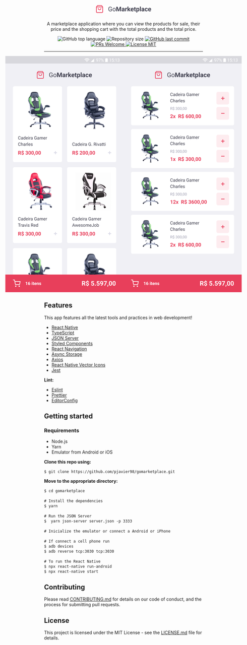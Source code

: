 <h1 align="center">
<img src="src/assets/logo.png"
alt="GoMarketplace"/>
</h1>

<p align="center">A marketplace application where you can view the products for sale, their price and the shopping cart with the total products and the total price.</p>

<p align="center" color="">
  <img alt="GitHub top language" src="https://img.shields.io/github/languages/top/pjavier98/gomarketplace">

  <img alt="Repository size" src="https://img.shields.io/github/repo-size/pjavier98/gomarketplace">

  <a href="https://github.com/pjavier98/gomarketplace/commits/master">
    <img alt="GitHub last commit" src="https://img.shields.io/github/last-commit/pjavier98/gomarketplace">
  </a>

  <a href="http://makeapullrequest.com">
    <img src="https://img.shields.io/badge/PRs-welcome-brightgreen.svg?style=flat-square" alt="PRs Welcome">
  </a>

  <a href="https://opensource.org/licenses/MIT">
    <img src="https://img.shields.io/badge/license-MIT-blue.svg?style=flat-square" alt="License MIT">
  </a>
</p>

<hr />
<div style="display: flex; flex-direction: row; align-items: center; justify-content: center">
  <img src="src/assets/GoMarketplace/dashboard.png" alt="Dashboard"/>
  <img src="src/assets/GoMarketplace/cart.png" alt="Dashboard"/>
</div>

## Features

This app features all the latest tools and practices in web development!

- [React Native](https://reactnative.dev/)
- [TypeScript](https://www.typescriptlang.org/)
- [JSON Server](https://github.com/typicode/json-server)
- [Styled Components](https://styled-components.com/)
- [React Navigation](https://reactnavigation.org/)
- [Async Storage](https://github.com/react-native-community/async-storage)
- [Axios](https://github.com/axios/axios)
- [React Native Vector Icons](https://github.com/oblador/react-native-vector-icons)
- [Jest](https://jestjs.io/)

**Lint:**
- [Eslint](https://eslint.org/)
- [Prettier](https://prettier.io/)
- [EditorConfig](https://editorconfig.org/)

## Getting started

### Requirements
* Node.js
* Yarn
* Emulator from Android or iOS

**Clone this repo using:**
```
$ git clone https://github.com/pjavier98/gomarketplace.git
```
**Move to the appropriate directory:**
```
$ cd gomarketplace

# Install the dependencies
$ yarn

# Run the JSON Server
$  yarn json-server server.json -p 3333

# Inicialize the emulator or connect a Android or iPhone

# If connect a cell phone run
$ adb devices
$ adb reverse tcp:3030 tcp:3030

# To run the React Native
$ npx react-native run-android
$ npx react-native start
```
## Contributing

Please read [CONTRIBUTING.md](CONTRIBUTING.md) for details on our code of conduct, and the process for submitting pull requests.

## License

This project is licensed under the MIT License - see the [LICENSE.md](LICENSE.md) file for details.
